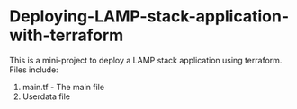 # Deploying-LAMP-stack-application-with-terraform
This is a mini-project to deploy a LAMP stack application using terraform.
Files include:
1) main.tf - The main file
2) Userdata file